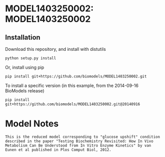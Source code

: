 # MODEL1403250002: MODEL1403250002

## Installation

Download this repository, and install with distutils

`python setup.py install`

Or, install using pip

`pip install git+https://github.com/biomodels/MODEL1403250002.git`

To install a specific version (in this example, from the 2014-09-16 BioModels release)

`pip install git+https://github.com/biomodels/MODEL1403250002.git@20140916`


# Model Notes

    
    
    This is the reduced model corresponding to "glucose upshift" condition described in the paper "Testing Biochemistry Revisited: How In Vivo Metabolism Can Be Understood from In Vitro Enzyme Kinetics" by van Eunen et al published in Plos Comput Biol, 2012.


